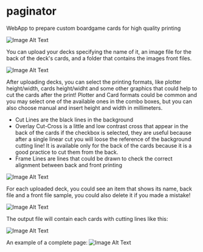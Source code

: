 # paginator
WebApp to prepare custom boardgame cards for high quality printing

![Image Alt Text](https://i.imgur.com/Bk6Xc87.png)


You can upload your decks specifying the name of it, an image file for the back of the deck's cards, and a folder that contains the images front files.

![Image Alt Text](https://i.imgur.com/orIhuJN.png)

After uploading decks, you can select the printing formats, like plotter height/width, cards height/widht and some other graphics that could help to cut the cards after the print!
Plotter and Card formats could be common and you may select one of the available ones in the combo boxes, but you can also choose manual and insert height and width in millimeters.
- Cut Lines are the black lines in the background
- Overlay Cut-Cross is a little and low contrast cross that appear in the back of the cards if the checkbox is selected, they are useful because after a single linear cut you will loose the reference of the background cutting line! It is available only for the back of the cards because it is a good practice to cut them from the back.
- Frame Lines are lines that could be drawn to check the correct alignment between back and front printing

![Image Alt Text](https://i.imgur.com/2DlvD88.png)

For each uploaded deck, you could see an item that shows its name, back file and a front file sample, you could also delete it if you made a mistake!

![Image Alt Text](https://i.imgur.com/kRSTuuc.png)

The output file will contain each cards with cutting lines like this:

![Image Alt Text](https://i.imgur.com/TNNRipa.png)


An example of a complete page:
![Image Alt Text](https://i.imgur.com/WD1L39O.png)

